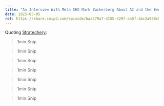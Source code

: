 ```yaml
---
title: "An Interview With Meta CEO Mark Zuckerberg About AI and the Evolution of Social Media"
date: 2025-05-05
ref: https://share.snipd.com/episode/baa479a7-d155-429f-aa5f-abc2a958c569
---
```

Quoting [Stratechery](https://share.snipd.com/episode/baa479a7-d155-429f-aa5f-abc2a958c569):

> 1min Snip

> 1min Snip

> 1min Snip

> 1min Snip

> 1min Snip

> 1min Snip

> 1min Snip